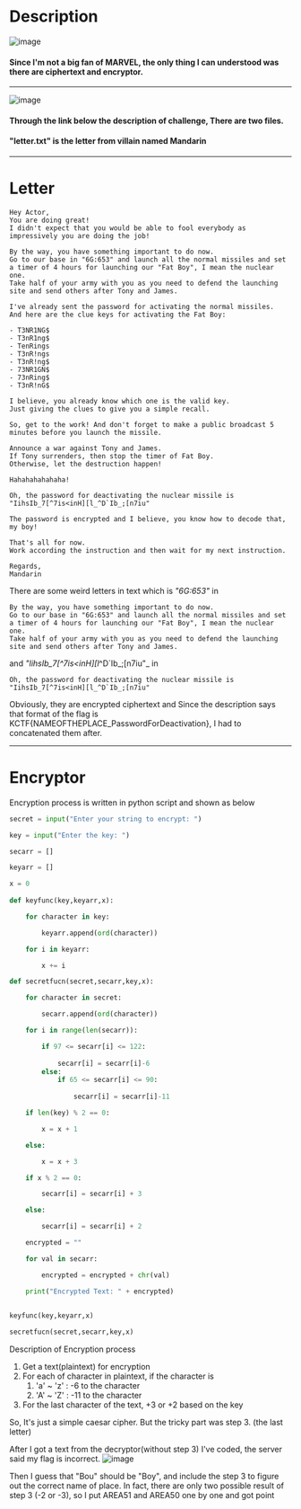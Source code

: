 # Description
![image](https://user-images.githubusercontent.com/49471288/150625910-1b11d1a7-4fcf-4717-a3f8-389e3a6ddf92.png)
#### Since I'm not a big fan of MARVEL, the only thing I can understood was there are ciphertext and encryptor.
---

![image](https://user-images.githubusercontent.com/49471288/150625926-de6ced94-433b-434e-9687-e9840aaa2728.png)
#### Through the link below the description of challenge, There are two files.
#### "letter.txt" is the letter from villain named **Mandarin**
---

# Letter
```
Hey Actor,
You are doing great!
I didn't expect that you would be able to fool everybody as impressively you are doing the job!

By the way, you have something important to do now.
Go to our base in "6G:653" and launch all the normal missiles and set a timer of 4 hours for launching our "Fat Boy", I mean the nuclear one.
Take half of your army with you as you need to defend the launching site and send others after Tony and James.

I've already sent the password for activating the normal missiles.
And here are the clue keys for activating the Fat Boy:

- T3NR1NG$
- T3nR1ng$
- TenRings
- T3nR!ngs
- T3nR!ng$
- 73NR1GN$
- 73nRing$
- T3nR!nG$

I believe, you already know which one is the valid key. 
Just giving the clues to give you a simple recall.

So, get to the work! And don't forget to make a public broadcast 5 minutes before you launch the missile.

Announce a war against Tony and James.
If Tony surrenders, then stop the timer of Fat Boy.
Otherwise, let the destruction happen!

Hahahahahahaha!

Oh, the password for deactivating the nuclear missile is "IihsIb_7[^7is<inH][l_^D`Ib_;[n7iu"

The password is encrypted and I believe, you know how to decode that, my boy!

That's all for now.
Work according the instruction and then wait for my next instruction.

Regards,
Mandarin
```
There are some weird letters in text which is _"6G:653"_ in
~~~
By the way, you have something important to do now.
Go to our base in "6G:653" and launch all the normal missiles and set a timer of 4 hours for launching our "Fat Boy", I mean the nuclear one.
Take half of your army with you as you need to defend the launching site and send others after Tony and James.
~~~
and _"IihsIb_7[^7is<inH][l_^D`Ib_;[n7iu"_ in
~~~
Oh, the password for deactivating the nuclear missile is "IihsIb_7[^7is<inH][l_^D`Ib_;[n7iu"
~~~

Obviously, they are encrypted ciphertext and Since the description says that format of the flag is KCTF{NAMEOFTHEPLACE_PasswordForDeactivation}, I had to concatenated them after.

---

# Encryptor
Encryption process is written in python script and shown as below
```python
secret = input("Enter your string to encrypt: ")

key = input("Enter the key: ")

secarr = []

keyarr = []

x = 0
 
def keyfunc(key,keyarr,x):

    for character in key:

        keyarr.append(ord(character))

    for i in keyarr:

        x += i

def secretfucn(secret,secarr,key,x):

    for character in secret:

        secarr.append(ord(character))

    for i in range(len(secarr)):

        if 97 <= secarr[i] <= 122:
            
            secarr[i] = secarr[i]-6
        else:
            if 65 <= secarr[i] <= 90:
                
                secarr[i] = secarr[i]-11

    if len(key) % 2 == 0:

        x = x + 1

    else:

        x = x + 3

    if x % 2 == 0:

        secarr[i] = secarr[i] + 3

    else:

        secarr[i] = secarr[i] + 2

    encrypted = ""

    for val in secarr:

        encrypted = encrypted + chr(val)

    print("Encrypted Text: " + encrypted)

            
keyfunc(key,keyarr,x)

secretfucn(secret,secarr,key,x)
```

Description of Encryption process
1. Get a text(plaintext) for encryption
2. For each of character in plaintext, if the character is
    1. 'a' ~ 'z' : -6 to the character
    2. 'A' ~ 'Z' : -11 to the character
3. For the last character of the text, +3 or +2 based on the key

So, It's just a simple caesar cipher.
But the tricky part was step 3. (the last letter)

After I got a text from the decryptor(without step 3) I've coded, the server said my flag is incorrect.
![image](https://user-images.githubusercontent.com/49471288/150626585-2f44512d-b277-4155-b1c2-09507a2d51ba.png)

Then I guess that "Bou" should be "Boy", and include the step 3 to figure out the correct name of place.
In fact, there are only two possible result of step 3 (-2 or -3), so I put AREA51 and AREA50 one by one and got point
